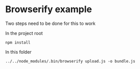 # Browserify example

Two steps need to be done for this to work

In the project root

    npm install

In this folder

    ../../node_modules/.bin/browserify upload.js -o bundle.js
